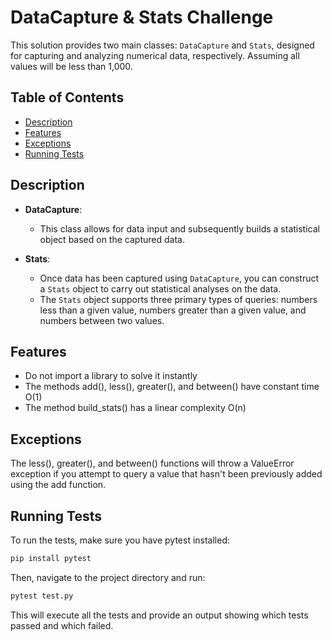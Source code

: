 # DataCapture & Stats Challenge

This solution provides two main classes: `DataCapture` and `Stats`, designed for capturing and analyzing numerical data, respectively. Assuming all values will be less than 1,000.

## Table of Contents

- [Description](#description)
- [Features](#features)
- [Exceptions](#exceptions)
- [Running Tests](#running-tests)

## Description

- **DataCapture**: 
  - This class allows for data input and subsequently builds a statistical object based on the captured data.
  
- **Stats**: 
  - Once data has been captured using `DataCapture`, you can construct a `Stats` object to carry out statistical analyses on the data.
  - The `Stats` object supports three primary types of queries: numbers less than a given value, numbers greater than a given value, and numbers between two values.

## Features

 - Do not import a library to solve it instantly
 - The methods add(), less(), greater(), and between() have constant time O(1)
 - The method build_stats() has a linear complexity O(n)


## Exceptions

The less(), greater(), and between() functions will throw a ValueError exception if you attempt to query a value that hasn't been previously added using the add function.

## Running Tests

To run the tests, make sure you have pytest installed:

```bash
pip install pytest
```

Then, navigate to the project directory and run:

```bash
pytest test.py
```

This will execute all the tests and provide an output showing which tests passed and which failed.
